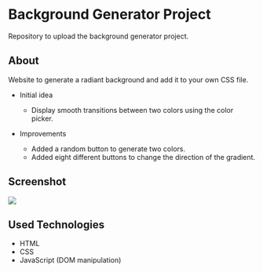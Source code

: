 
# Background Generator Project
Repository to upload the background generator project.

## About
Website to generate a radiant background and add it to your own CSS file.

* Initial idea
    * Display smooth transitions between two colors using the color picker.

* Improvements
    * Added a random button to generate two colors.
    * Added eight different buttons to change the direction of the gradient.

## Screenshot
![](https://github.com/jemtca/Background-Generator/blob/master/screenshots/Background%generator.gif)

## Used Technologies
* HTML
* CSS
* JavaScript (DOM manipulation)
